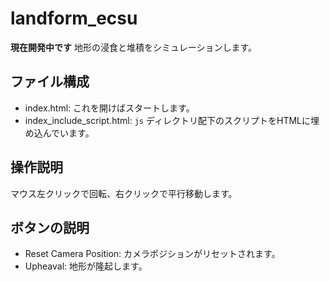 # landform_ecsu
**現在開発中です**
地形の浸食と堆積をシミュレーションします。

## ファイル構成
- index.html: これを開けばスタートします。
- index_include_script.html: `js` ディレクトリ配下のスクリプトをHTMLに埋め込んでいます。

## 操作説明
マウス左クリックで回転、右クリックで平行移動します。

## ボタンの説明
- Reset Camera Position: カメラポジションがリセットされます。
- Upheaval: 地形が隆起します。
